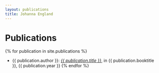 ```yaml
---
layout: publications
title: Johanna England
---
```

# Publications

{% for publication in site.publications %}
* {{ publication.author }}: <a href="{{ publication.url }}">*{{ publication.title }}*</a>, in {{ publication.booktitle }}, {{ publication.year }}
{% endfor %}
